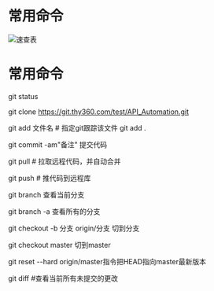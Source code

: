 <!--
 * @Author: joker.zhang
 * @Date: 2019-10-21 13:53:25
 * @LastEditors: joker.zhang
 * @LastEditTime: 2020-06-08 10:33:56
 * @Description: For Automation
 -->
# 常用命令
![速查表](..\images\速查表.png)

# 常用命令

git status  

git clone https://git.thy360.com/test/API_Automation.git

git add 文件名   # 指定git跟踪该文件   git add .

git commit -am"备注" 提交代码

git pull  # 拉取远程代码，并自动合并

git push # 推代码到远程库

git branch 查看当前分支

git branch -a 查看所有的分支

git checkout -b 分支 origin/分支 切到分支

git checkout master 切到master

git reset --hard origin/master指令把HEAD指向master最新版本
	
git diff  #查看当前所有未提交的更改
